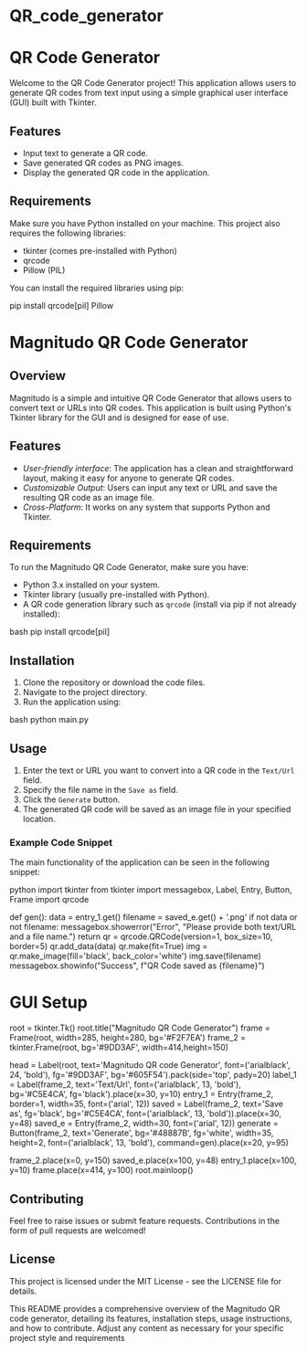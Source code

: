 # QR_code_generator
# QR Code Generator

Welcome to the QR Code Generator project! This application allows users to generate QR codes from text input using a simple graphical user interface (GUI) built with Tkinter.

## Features

- Input text to generate a QR code.
- Save generated QR codes as PNG images.
- Display the generated QR code in the application.

## Requirements

Make sure you have Python installed on your machine. This project also requires the following libraries:

- tkinter (comes pre-installed with Python)
- qrcode
- Pillow (PIL)

You can install the required libraries using pip:

pip install qrcode[pil] Pillow

# Magnitudo QR Code Generator

## Overview

Magnitudo is a simple and intuitive QR Code Generator that allows users to convert text or URLs into QR codes. This application is built using Python's Tkinter library for the GUI and is designed for ease of use.

## Features

- *User-friendly interface*: The application has a clean and straightforward layout, making it easy for anyone to generate QR codes.
- *Customizable Output*: Users can input any text or URL and save the resulting QR code as an image file.
- *Cross-Platform*: It works on any system that supports Python and Tkinter.

## Requirements

To run the Magnitudo QR Code Generator, make sure you have:

- Python 3.x installed on your system.
- Tkinter library (usually pre-installed with Python).
- A QR code generation library such as `qrcode` (install via pip if not already installed):
  
bash
  pip install qrcode[pil]
  

## Installation

1. Clone the repository or download the code files.
2. Navigate to the project directory.
3. Run the application using:
   
bash
   python main.py
   

## Usage

1. Enter the text or URL you want to convert into a QR code in the `Text/Url` field.
2. Specify the file name in the `Save as` field.
3. Click the `Generate` button.
4. The generated QR code will be saved as an image file in your specified location.

### Example Code Snippet

The main functionality of the application can be seen in the following snippet:

python
import tkinter
from tkinter import messagebox, Label, Entry, Button, Frame
import qrcode

def gen():
    data = entry_1.get()
    filename = saved_e.get() + '.png'
    if not data or not filename:
        messagebox.showerror("Error", "Please provide both text/URL and a file name.")
        return
    qr = qrcode.QRCode(version=1, box_size=10, border=5)
    qr.add_data(data)
    qr.make(fit=True)
    img = qr.make_image(fill='black', back_color='white')
    img.save(filename)
    messagebox.showinfo("Success", f"QR Code saved as {filename}")

# GUI Setup
root = tkinter.Tk()
root.title("Magnitudo QR Code Generator")
frame = Frame(root, width=285, height=280, bg='#F2F7EA')
frame_2 = tkinter.Frame(root, bg='#9DD3AF', width=414,height=150)

head = Label(root, text='Magnitudo QR code Generator', font=('arialblack', 24, 'bold'), fg='#9DD3AF', bg='#605F54').pack(side='top', pady=20)
label_1 = Label(frame_2, text='Text/Url', font=('arialblack', 13, 'bold'), bg='#C5E4CA', fg='black').place(x=30, y=10)
entry_1 = Entry(frame_2, border=1, width=35, font=('arial', 12))
saved = Label(frame_2, text='Save as', fg='black', bg='#C5E4CA', font=('arialblack', 13, 'bold')).place(x=30, y=48)
saved_e = Entry(frame_2, width=30, font=('arial', 12))
generate = Button(frame_2, text='Generate', bg='#48887B', fg='white', width=35, height=2, font=('arialblack', 13, 'bold'), command=gen).place(x=20, y=95)

frame_2.place(x=0, y=150)
saved_e.place(x=100, y=48)
entry_1.place(x=100, y=10)
frame.place(x=414, y=100)
root.mainloop()

## Contributing

Feel free to raise issues or submit feature requests. Contributions in the form of pull requests are welcomed!

## License

This project is licensed under the MIT License - see the LICENSE file for details.

This README provides a comprehensive overview of the Magnitudo QR code generator, detailing its features, installation steps, usage instructions, and how to contribute. Adjust any content as necessary for your specific project style and requirements
